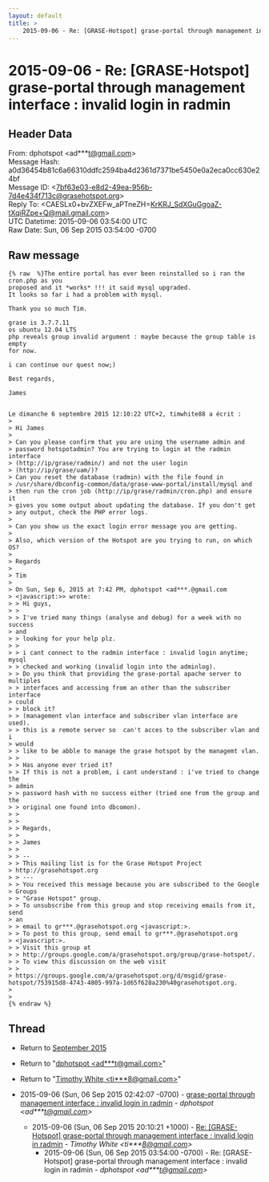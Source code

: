 ```yaml
---
layout: default
title: >
    2015-09-06 - Re: [GRASE-Hotspot] grase-portal through management interface : invalid login in radmin
---
```


# 2015-09-06 - Re: [GRASE-Hotspot] grase-portal through management interface : invalid login in radmin

## Header Data

From: dphotspot \<ad***t@gmail.com\><br>
Message Hash: a0d36454b81c6a66310ddfc2594ba4d2361d7371be5450e0a2eca0cc630e24bf<br>
Message ID: \<7bf63e03-e8d2-49ea-956b-7d4e434f713c@grasehotspot.org\><br>
Reply To: \<CAESLx0+bvZXEFw_aPTneZH=KrKRJ_SdXGuGgoaZ-tXqiRZpe+Q@mail.gmail.com\><br>
UTC Datetime: 2015-09-06 03:54:00 UTC<br>
Raw Date: Sun, 06 Sep 2015 03:54:00 -0700<br>

## Raw message

```
{% raw  %}The entire portal has ever been reinstalled so i ran the cron.php as you 
proposed and it *works* !!! it said mysql upgraded.
It looks so far i had a problem with mysql.

Thank you so much Tim.

grase is 3.7.7.11
os ubuntu 12.04 LTS
php reveals group invalid argument : maybe because the group table is empty 
for now.

i can continue our quest now;)

Best regards,

James


Le dimanche 6 septembre 2015 12:10:22 UTC+2, timwhite88 a écrit :
>
> Hi James 
>
> Can you please confirm that you are using the username admin and 
> password hotspotadmin? You are trying to login at the radmin interface 
> (http://ip/grase/radmin/) and not the user login 
> (http://ip/grase/uam/)? 
> Can you reset the database (radmin) with the file found in 
> /usr/share/dbconfig-common/data/grase-www-portal/install/mysql and 
> then run the cron job (http://ip/grase/radmin/cron.php) and ensure it 
> gives you some output about updating the database. If you don't get 
> any output, check the PHP error logs. 
>
> Can you show us the exact login error message you are getting. 
>
> Also, which version of the Hotspot are you trying to run, on which OS? 
>
> Regards 
>
> Tim 
>
> On Sun, Sep 6, 2015 at 7:42 PM, dphotspot <ad***.@gmail.com 
> <javascript:>> wrote: 
> > Hi guys, 
> > 
> > I've tried many things (analyse and debug) for a week with no success 
> and 
> > looking for your help plz. 
> > 
> > i cant connect to the radmin interface : invalid login anytime; mysql 
> > checked and working (invalid login into the adminlog). 
> > Do you think that providing the grase-portal apache server to multiples 
> > interfaces and accessing from an other than the subscriber interface 
> could 
> > block it? 
> > (management vlan interface and subscriber vlan interface are used). 
> > this is a remote server so  can't acces to the subscriber vlan and i 
> would 
> > like to be abble to manage the grase hotspot by the managemt vlan. 
> > 
> > Has anyone ever tried it? 
> > If this is not a problem, i cant understand : i've tried to change the 
> admin 
> > password hash with no success either (tried one from the group and the 
> > original one found into dbcomon). 
> > 
> > 
> > Regards, 
> > 
> > James 
> > 
> > -- 
> > This mailing list is for the Grase Hotspot Project 
> http://grasehotspot.org 
> > --- 
> > You received this message because you are subscribed to the Google 
> Groups 
> > "Grase Hotspot" group. 
> > To unsubscribe from this group and stop receiving emails from it, send 
> an 
> > email to gr***.@grasehotspot.org <javascript:>. 
> > To post to this group, send email to gr***.@grasehotspot.org 
> <javascript:>. 
> > Visit this group at 
> > http://groups.google.com/a/grasehotspot.org/group/grase-hotspot/. 
> > To view this discussion on the web visit 
> > 
> https://groups.google.com/a/grasehotspot.org/d/msgid/grase-hotspot/753915d8-4743-4805-997a-1d65f628a230%40grasehotspot.org. 
>
>
{% endraw %}
```

## Thread

+ Return to [September 2015](/archive/2015/09)

+ Return to "[dphotspot <ad***t<span>@</span>gmail.com>](/authors/ad___t_at_gmail_com)"
+ Return to "[Timothy White <ti***8<span>@</span>gmail.com>](/authors/ti___8_at_gmail_com)"

+ 2015-09-06 (Sun, 06 Sep 2015 02:42:07 -0700) - [grase-portal through management interface : invalid login in radmin](/archive/2015/09/496722bc71d95ed21cae9f98daf7585e9df3346c396111041237c3bfd8eba797) - _dphotspot \<ad***t@gmail.com\>_
  + 2015-09-06 (Sun, 06 Sep 2015 20:10:21 +1000) - [Re: [GRASE-Hotspot] grase-portal through management interface : invalid login in radmin](/archive/2015/09/1184cfd08bb0e89027a101f48d11e98d838d7519f0cc0d4799143c35f0c153af) - _Timothy White \<ti***8@gmail.com\>_
    + 2015-09-06 (Sun, 06 Sep 2015 03:54:00 -0700) - Re: [GRASE-Hotspot] grase-portal through management interface : invalid login in radmin - _dphotspot \<ad***t@gmail.com\>_

